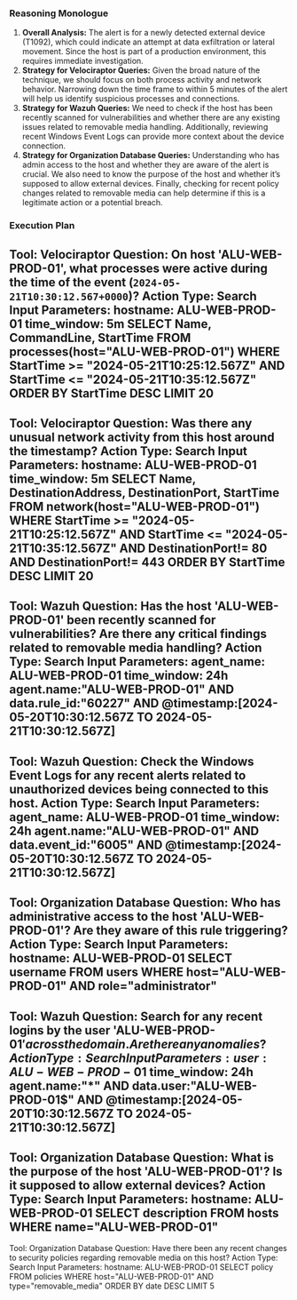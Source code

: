 ### Reasoning Monologue

1.  **Overall Analysis:** The alert is for a newly detected external device (T1092), which could indicate an attempt at data exfiltration or lateral movement. Since the host is part of a production environment, this requires immediate investigation.
2.  **Strategy for Velociraptor Queries:** Given the broad nature of the technique, we should focus on both process activity and network behavior. Narrowing down the time frame to within 5 minutes of the alert will help us identify suspicious processes and connections.
3.  **Strategy for Wazuh Queries:** We need to check if the host has been recently scanned for vulnerabilities and whether there are any existing issues related to removable media handling. Additionally, reviewing recent Windows Event Logs can provide more context about the device connection.
4.  **Strategy for Organization Database Queries:** Understanding who has admin access to the host and whether they are aware of the alert is crucial. We also need to know the purpose of the host and whether it’s supposed to allow external devices. Finally, checking for recent policy changes related to removable media can help determine if this is a legitimate action or a potential breach.

### Execution Plan

Tool: Velociraptor
Question: On host 'ALU-WEB-PROD-01', what processes were active during the time of the event (`2024-05-21T10:30:12.567+0000`)?
Action Type: Search
Input Parameters:
  hostname: ALU-WEB-PROD-01
  time_window: 5m
<EXECUTE>
SELECT Name, CommandLine, StartTime
FROM processes(host="ALU-WEB-PROD-01")
WHERE StartTime >= "2024-05-21T10:25:12.567Z" AND StartTime <= "2024-05-21T10:35:12.567Z"
ORDER BY StartTime DESC LIMIT 20
</EXECUTE>
---
Tool: Velociraptor
Question: Was there any unusual network activity from this host around the timestamp?
Action Type: Search
Input Parameters:
  hostname: ALU-WEB-PROD-01
  time_window: 5m
<EXECUTE>
SELECT Name, DestinationAddress, DestinationPort, StartTime
FROM network(host="ALU-WEB-PROD-01")
WHERE StartTime >= "2024-05-21T10:25:12.567Z" AND StartTime <= "2024-05-21T10:35:12.567Z"
AND DestinationPort!= 80 AND DestinationPort!= 443
ORDER BY StartTime DESC LIMIT 20
</EXECUTE>
---
Tool: Wazuh
Question: Has the host 'ALU-WEB-PROD-01' been recently scanned for vulnerabilities? Are there any critical findings related to removable media handling?
Action Type: Search
Input Parameters:
  agent_name: ALU-WEB-PROD-01
  time_window: 24h
<EXECUTE>
agent.name:"ALU-WEB-PROD-01" AND data.rule_id:"60227" AND @timestamp:[2024-05-20T10:30:12.567Z TO 2024-05-21T10:30:12.567Z]
</EXECUTE>
---
Tool: Wazuh
Question: Check the Windows Event Logs for any recent alerts related to unauthorized devices being connected to this host.
Action Type: Search
Input Parameters:
  agent_name: ALU-WEB-PROD-01
  time_window: 24h
<EXECUTE>
agent.name:"ALU-WEB-PROD-01" AND data.event_id:"6005" AND @timestamp:[2024-05-20T10:30:12.567Z TO 2024-05-21T10:30:12.567Z]
</EXECUTE>
---
Tool: Organization Database
Question: Who has administrative access to the host 'ALU-WEB-PROD-01'? Are they aware of this rule triggering?
Action Type: Search
Input Parameters:
  hostname: ALU-WEB-PROD-01
<EXECUTE>
SELECT username FROM users WHERE host="ALU-WEB-PROD-01" AND role="administrator"
</EXECUTE>
---
Tool: Wazuh
Question: Search for any recent logins by the user 'ALU-WEB-PROD-01$' across the domain. Are there any anomalies?
Action Type: Search
Input Parameters:
  user: ALU-WEB-PROD-01$
  time_window: 24h
<EXECUTE>
agent.name:"*" AND data.user:"ALU-WEB-PROD-01$" AND @timestamp:[2024-05-20T10:30:12.567Z TO 2024-05-21T10:30:12.567Z]
</EXECUTE>
---
Tool: Organization Database
Question: What is the purpose of the host 'ALU-WEB-PROD-01'? Is it supposed to allow external devices?
Action Type: Search
Input Parameters:
  hostname: ALU-WEB-PROD-01
<EXECUTE>
SELECT description FROM hosts WHERE name="ALU-WEB-PROD-01"
</EXECUTE>
---
Tool: Organization Database
Question: Have there been any recent changes to security policies regarding removable media on this host?
Action Type: Search
Input Parameters:
  hostname: ALU-WEB-PROD-01
<EXECUTE>
SELECT policy FROM policies WHERE host="ALU-WEB-PROD-01" AND type="removable_media" ORDER BY date DESC LIMIT 5
</EXECUTE>